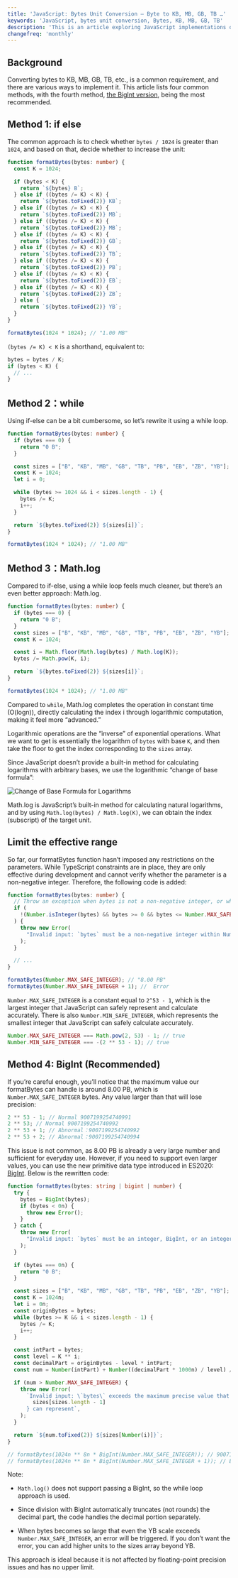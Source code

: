 ```yaml
---
title: 'JavaScript: Bytes Unit Conversion — Byte to KB, MB, GB, TB …'
keywords: 'JavaScript, bytes unit conversion, Bytes, KB, MB, GB, TB'
description: 'This is an article exploring JavaScript implementations of byte unit conversion, covering multiple approaches.'
changefreq: 'monthly'
---
```


## Background

Converting bytes to KB, MB, GB, TB, etc., is a common requirement, and there are various ways to implement it. This article lists four common methods, with the fourth method, [the BigInt version](#methodFour), being the most recommended.

## Method 1: if else

The common approach is to check whether `bytes / 1024` is greater than `1024`, and based on that, decide whether to increase the unit:

```ts
function formatBytes(bytes: number) {
  const K = 1024;

  if (bytes < K) {
    return `${bytes} B`;
  } else if ((bytes /= K) < K) {
    return `${bytes.toFixed(2)} KB`;
  } else if ((bytes /= K) < K) {
    return `${bytes.toFixed(2)} MB`;
  } else if ((bytes /= K) < K) {
    return `${bytes.toFixed(2)} MB`;
  } else if ((bytes /= K) < K) {
    return `${bytes.toFixed(2)} GB`;
  } else if ((bytes /= K) < K) {
    return `${bytes.toFixed(2)} TB`;
  } else if ((bytes /= K) < K) {
    return `${bytes.toFixed(2)} PB`;
  } else if ((bytes /= K) < K) {
    return `${bytes.toFixed(2)} EB`;
  } else if ((bytes /= K) < K) {
    return `${bytes.toFixed(2)} ZB`;
  } else {
    return `${bytes.toFixed(2)} YB`;
  }
}

formatBytes(1024 * 1024); // "1.00 MB"
```

`(bytes /= K) < K` is a shorthand, equivalent to:

```ts
bytes = bytes / K;
if (bytes < K) {
  // ...
}
```

## Method 2：while

Using if-else can be a bit cumbersome, so let’s rewrite it using a while loop.

```ts
function formatBytes(bytes: number) {
  if (bytes === 0) {
    return "0 B";
  }

  const sizes = ["B", "KB", "MB", "GB", "TB", "PB", "EB", "ZB", "YB"];
  const K = 1024;
  let i = 0;

  while (bytes >= 1024 && i < sizes.length - 1) {
    bytes /= K;
    i++;
  }

  return `${bytes.toFixed(2)} ${sizes[i]}`;
}

formatBytes(1024 * 1024); // "1.00 MB"
```

## Method 3：Math.log

Compared to if-else, using a while loop feels much cleaner, but there’s an even better approach: Math.log.

```ts
function formatBytes(bytes: number) {
  if (bytes === 0) {
    return "0 B";
  }
  const sizes = ["B", "KB", "MB", "GB", "TB", "PB", "EB", "ZB", "YB"];
  const K = 1024;

  const i = Math.floor(Math.log(bytes) / Math.log(K));
  bytes /= Math.pow(K, i);

  return `${bytes.toFixed(2)} ${sizes[i]}`;
}

formatBytes(1024 * 1024); // "1.00 MB"
```

Compared to `while`, Math.log completes the operation in constant time (O(logn)), directly calculating the index i through logarithmic computation, making it feel more “advanced.”

Logarithmic operations are the “inverse” of exponential operations. What we want to get is essentially the logarithm of `bytes` with base `K`, and then take the floor to get the index corresponding to the `sizes` array.

Since JavaScript doesn’t provide a built-in method for calculating logarithms with arbitrary bases, we use the logarithmic “change of base formula”:

![Change of Base Formula for Logarithms](/en/ts/assets/log-a-b.png)

Math.log is JavaScript’s built-in method for calculating natural logarithms, and by using `Math.log(bytes) / Math.log(K)`, we can obtain the index (subscript) of the target unit.

## Limit the effective range

So far, our formatBytes function hasn’t imposed any restrictions on the parameters. While TypeScript constraints are in place, they are only effective during development and cannot verify whether the parameter is a non-negative integer. Therefore, the following code is added:

```ts
function formatBytes(bytes: number) {
  // Throw an exception when bytes is not a non-negative integer, or when bytes is greater than 2 ** 53 - 1.
  if (
    !(Number.isInteger(bytes) && bytes >= 0 && bytes <= Number.MAX_SAFE_INTEGER)
  ) {
    throw new Error(
      "Invalid input: `bytes` must be a non-negative integer within Number.MAX_SAFE_INTEGER",
    );
  }

  // ...
}

formatBytes(Number.MAX_SAFE_INTEGER); // "8.00 PB"
formatBytes(Number.MAX_SAFE_INTEGER + 1); //  Error
```

`Number.MAX_SAFE_INTEGER` is a constant equal to `2^53 - 1`, which is the largest integer that JavaScript can safely represent and calculate accurately. There is also `Number.MIN_SAFE_INTEGER`, which represents the smallest integer that JavaScript can safely calculate accurately.

```ts
Number.MAX_SAFE_INTEGER === Math.pow(2, 53) - 1; // true
Number.MIN_SAFE_INTEGER === -(2 ** 53 - 1); // true
```

<h2 id="methodFour">Method 4: BigInt (Recommended)</h2>

If you’re careful enough, you’ll notice that the maximum value our formatBytes can handle is around 8.00 PB, which is `Number.MAX_SAFE_INTEGER` bytes. Any value larger than that will lose precision:

```ts
2 ** 53 - 1; // Normal 9007199254740991
2 ** 53; // Normal 9007199254740992
2 ** 53 + 1; // Abnormal：9007199254740992
2 ** 53 + 2; // Abnormal：9007199254740994
```

This issue is not common, as 8.00 PB is already a very large number and sufficient for everyday use. However, if you need to support even larger values, you can use the new primitive data type introduced in ES2020: [BigInt](https://github.com/tc39/proposal-bigint). Below is the rewritten code:

```ts
function formatBytes(bytes: string | bigint | number) {
  try {
    bytes = BigInt(bytes);
    if (bytes < 0n) {
      throw new Error();
    }
  } catch {
    throw new Error(
      "Invalid input: `bytes` must be an integer, BigInt, or an integer string, and they all must be non-negative",
    );
  }

  if (bytes === 0n) {
    return "0 B";
  }

  const sizes = ["B", "KB", "MB", "GB", "TB", "PB", "EB", "ZB", "YB"]; // and more ...
  const K = 1024n;
  let i = 0n;
  const originBytes = bytes;
  while (bytes >= K && i < sizes.length - 1) {
    bytes /= K;
    i++;
  }

  const intPart = bytes;
  const level = K ** i;
  const decimalPart = originBytes - level * intPart;
  const num = Number(intPart) + Number((decimalPart * 1000n) / level) / 1000;

  if (num > Number.MAX_SAFE_INTEGER) {
    throw new Error(
      `Invalid input: \`bytes\` exceeds the maximum precise value that ${
        sizes[sizes.length - 1]
      } can represent`,
    );
  }

  return `${num.toFixed(2)} ${sizes[Number(i)]}`;
}

// formatBytes(1024n ** 8n * BigInt(Number.MAX_SAFE_INTEGER)); // 9007199254740991.00 YB
// formatBytes(1024n ** 8n * BigInt(Number.MAX_SAFE_INTEGER + 1)); // Error
```

Note:

-	`Math.log()` does not support passing a BigInt, so the while loop approach is used.

- Since division with BigInt automatically truncates (not rounds) the decimal part, the code handles the decimal portion separately.

- When bytes becomes so large that even the YB scale exceeds `Number.MAX_SAFE_INTEGER`, an error will be triggered. If you don’t want the error, you can add higher units to the sizes array beyond YB.

This approach is ideal because it is not affected by floating-point precision issues and has no upper limit.